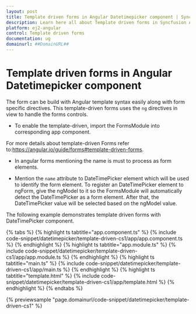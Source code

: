 ```yaml
---
layout: post
title: Template driven forms in Angular Datetimepicker component | Syncfusion
description: Learn here all about Template driven forms in Syncfusion Angular Datetimepicker component of Syncfusion Essential JS 2 and more.
platform: ej2-angular
control: Template driven forms 
documentation: ug
domainurl: ##DomainURL##
---
```


# Template driven forms in Angular Datetimepicker component

The form can be build with Angular template syntax easily along with form specific directives.
This template-driven forms uses the `ng` directives in view to handle the forms controls.

* To enable the template-driven,  import the FormsModule into corresponding app component.

For more details about template-driven Forms refer to:<https://angular.io/guide/forms#template-driven-forms>.

* In angular forms mentioning the name is must to process as form elements.

* Mention the `name` attribute to DateTimePicker element which will be used to identify the form element. To register an DateTimePicker element to ngForm,  give the ngModel  to it so the FormsModule will  automatically detect the DateTimePicker as a form element.
After that, the DateTimePicker value will be selected based on the ngModel value.

The following example  demonstrates template driven forms with DateTimePicker component.

{% tabs %}
{% highlight ts tabtitle="app.component.ts" %}
{% include code-snippet/datetimepicker/template-driven-cs1/app/app.component.ts %}
{% endhighlight %}
{% highlight ts tabtitle="app.module.ts" %}
{% include code-snippet/datetimepicker/template-driven-cs1/app/app.module.ts %}
{% endhighlight %}
{% highlight ts tabtitle="main.ts" %}
{% include code-snippet/datetimepicker/template-driven-cs1/app/main.ts %}
{% endhighlight %}
{% highlight ts tabtitle="template.html" %}
{% include code-snippet/datetimepicker/template-driven-cs1/app/template.html %}
{% endhighlight %}
{% endtabs %}
  
{% previewsample "page.domainurl/code-snippet/datetimepicker/template-driven-cs1" %}
